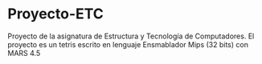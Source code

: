 # Proyecto-ETC
Proyecto de la asignatura de Estructura y Tecnología de Computadores. El proyecto es un tetris escrito en lenguaje Ensmablador Mips (32 bits) con MARS 4.5
